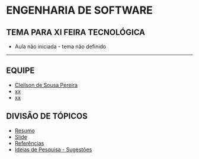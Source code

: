 # ENGENHARIA DE SOFTWARE

## TEMA PARA XI FEIRA TECNOLÓGICA 

- Aula não iniciada - tema não definido

---

## EQUIPE 

- [Cleilson de Sousa Pereira]()
- [xx]()
- [xx]()

## DIVISÃO DE TÓPICOS

- [Resumo](resumo/README.md)
- [Slide](slide/README.md)
- [Referências](referencia/README.md)
- [Ideias de Pesquisa - Sugestões](ideias_de_pesquisa/README.md)
